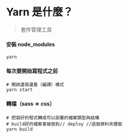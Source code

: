 # Yarn 是什麼？
> 套件管理工具


#### 安裝 node_modules
```
yarn
```

#### 每次要開始寫程式之前
```
# 開啟邊寫邊看（編譯）模式
yarn start
```

#### 轉檔（sass => css）
```
# 把寫好的程式轉成可以部署的檔案類型與結構
# build好的檔案會被放到// deploy //這個資料夾裡面
yarn build
```